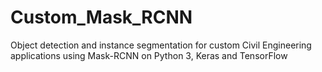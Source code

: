 # Custom_Mask_RCNN
Object detection and instance segmentation for custom Civil Engineering applications using Mask-RCNN on Python 3, Keras and TensorFlow
